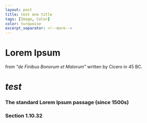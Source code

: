 ```yaml
---
layout: post
title: test one title
tags: [Image, Color]
color: turquoise
excerpt_separator: <!--more-->
---
```


# Lorem Ipsum

from _"de Finibus Bonorum et Malorum"_ written by Cicero in 45 BC.
 
 # _test_ 

### The standard Lorem Ipsum passage (since 1500s)

### Section 1.10.32 